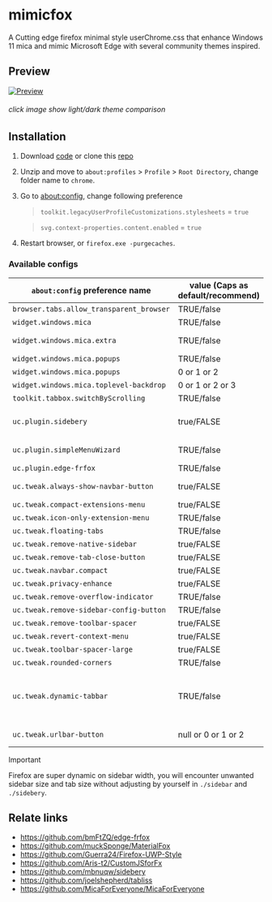 # mimicfox

A Cutting edge firefox minimal style userChrome.css that enhance Windows 11 mica and mimic Microsoft Edge with several community themes inspired.

## Preview

[![Preview](./assets/previews/preview.png)](https://rainbowflesh.github.io/html/mimicfox.html "click image show light/dark theme comparison")

###### click image show light/dark theme comparison

## Installation

1. Download [code](https://github.com/rainbowflesh/mimicfox/archive/refs/heads/main.zip) or clone this [repo](https://github.com/rainbowflesh/mimicfox.git)
2. Unzip and move to `about:profiles` > `Profile` > `Root Directory`, change folder name to `chrome`.
3. Go to [about:config](about:config), change following preference

   > `toolkit.legacyUserProfileCustomizations.stylesheets` = `true`

   > `svg.context-properties.content.enabled` = `true`

4. Restart browser, or `firefox.exe -purgecaches`.

### Available configs

| `about:config` preference name           | value (Caps as default/recommend) | description                                                                                                                                                    |
| ---------------------------------------- | --------------------------------- | -------------------------------------------------------------------------------------------------------------------------------------------------------------- |
| `browser.tabs.allow_transparent_browser` | TRUE/false                        | Allow browser framework transparent                                                                                                                            |
| `widget.windows.mica`                    | TRUE/false                        | Enable mica effect on Windows 10/11                                                                                                                            |
| `widget.windows.mica.extra`              | TRUE/false                        | Enable custom extra mica content (Require [MicaForEveryone](https://github.com/MicaForEveryone/MicaForEveryone))                                               |
| `widget.windows.mica.popups`             | TRUE/false                        | (Firefox 137)                                                                                                                                                  |
| `widget.windows.mica.popups`             | 0 or 1 or 2                       | Disabled / Enabled / Auto (Firefox 138+)                                                                                                                       |
| `widget.windows.mica.toplevel-backdrop`  | 0 or 1 or 2 or 3                  | Auto / Mica / Acrylic / MicaAlt (Firefox 138+)                                                                                                                 |
| `toolkit.tabbox.switchByScrolling`       | TRUE/false                        | switchByScrolling.gif                                                                                                                                          |
| `uc.plugin.sidebery`                     | true/FALSE                        | Sidebery compatible, copy everything in `./sidebery.css` to make sidebery looks like native vertical tab styles                                                |
| `uc.plugin.simpleMenuWizard`             | TRUE/false                        | To use simpleMenuWizard put entire `simpleMenuWizard-master` to `./plugins/`                                                                                   |
| `uc.plugin.edge-frfox`                   | TRUE/false                        | Enable edge-frfox styles                                                                                                                                       |
| `uc.tweak.always-show-navbar-button`     | true/FALSE                        | ![](./assets/previews/always-show-navbar-button.gif) Always show navbar buttons even window really have no space for them                                      |
| `uc.tweak.compact-extensions-menu`       | true/FALSE                        | ![](./assets/previews/extension1.png)                                                                                                                          |
| `uc.tweak.icon-only-extension-menu`      | TRUE/false                        | ![](./assets/previews/extension2.png)                                                                                                                          |
| `uc.tweak.floating-tabs`                 | TRUE/false                        | ![](./assets/previews/floating-tabs.gif)                                                                                                                       |
| `uc.tweak.remove-native-sidebar`         | true/FALSE                        | ![](./assets/previews/remove-native-sidebar.gif)                                                                                                               |
| `uc.tweak.remove-tab-close-button`       | true/FALSE                        | ![](./assets/previews/remove-tab-close-button.gif)![](./assets/previews/remove-tab-close-button1.gif)                                                          |
| `uc.tweak.navbar.compact`                | true/FALSE                        | ![](./assets/previews/navbar-compact.gif)                                                                                                                      |
| `uc.tweak.privacy-enhance`               | true/FALSE                        | ![](./assets/previews/privacy-enhance.gif)                                                                                                                     |
| `uc.tweak.remove-overflow-indicator`     | TRUE/false                        | ![](./assets/previews/remove-overflow-indicator.gif)                                                                                                           |
| `uc.tweak.remove-sidebar-config-button`  | TRUE/false                        | ![](./assets/previews/remove-sidebar-config-button.gif)                                                                                                        |
| `uc.tweak.remove-toolbar-spacer`         | true/FALSE                        | ![](./assets/previews/remove-toolbar-spacer.gif)                                                                                                               |
| `uc.tweak.revert-context-menu`           | true/FALSE                        | Disable context menu css                                                                                                                                       |
| `uc.tweak.toolbar-spacer-large`          | true/FALSE                        | ![](./assets/previews/toolbar-spacer-large.gif)                                                                                                                |
| `uc.tweak.rounded-corners`               | TRUE/false                        | ![](./assets/previews/rounded-corners.gif)                                                                                                                     |
| `uc.tweak.dynamic-tabbar`                | TRUE/false                        | Same feature from <https://github.com/mbnuqw/sidebery/wiki/Firefox-Styles-Snippets-(via-userChrome.css)#dynamic-native-tabs-for-hiding-native-horizontal-tabs> |
| `uc.tweak.urlbar-button`                 | null or 0 or 1 or 2               | Chose to show urlbar buttons with none hide (0), hide on left (1), or hide on right(2) ![](./assets/previews/urlbar-button.gif)                                |

> [!IMPORTANT]
> Firefox are super dynamic on sidebar width, you will encounter unwanted sidebar size and tab size without adjusting by yourself in `./sidebar` and `./sidebery`.

## Relate links

- https://github.com/bmFtZQ/edge-frfox
- https://github.com/muckSponge/MaterialFox
- https://github.com/Guerra24/Firefox-UWP-Style
- https://github.com/Aris-t2/CustomJSforFx
- https://github.com/mbnuqw/sidebery
- https://github.com/joelshepherd/tabliss
- https://github.com/MicaForEveryone/MicaForEveryone
